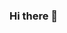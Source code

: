 ### Hi there 👋

<!--
**Splode/Splode** is a ✨ _special_ ✨ repository because its `README.md` (this file) appears on your GitHub profile.

Here are some ideas to get you started:

- 🔭 I’m currently working on an image conversion and optimization app.
- 🌱 I’m currently learning Go!
- 👯 I’m looking to collaborate on open-sourced projects.
- 🤔 I’m looking for help with [Pomotroid](https://github.com/Splode/pomotroid)
- 💬 Ask me about whatever.
- 📫 How to reach me: flyweight@pm.me
- 😄 Pronouns: He/Him
- ⚡ Fun fact: 
-->

